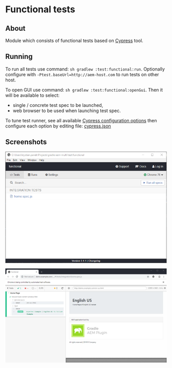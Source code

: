 # Functional tests

## About

Module which consists of functional tests based on [Cypress](https://www.cypress.io/) tool.

## Running

To run all tests use command: `sh gradlew :test:functional:run`. 
Optionally configure with `-Ptest.baseUrl=http://aem-host.com` to run tests on other host.

To open GUI use command: `sh gradlew :test:functional:openGui`.
Then it will be available to select:

 * single / concrete test spec to be launched,
 * web browser to be used when launching test spec. 
 
 
To tune test runner, see all available [Cypress configuration options](https://docs.cypress.io/guides/references/configuration.html#Options) then configure each option by editing file: [cypress.json](cypress.json)

## Screenshots 

![Spec select](docs/gui-spec-select.png)

![Home spec run](docs/gui-home-spec.png)
